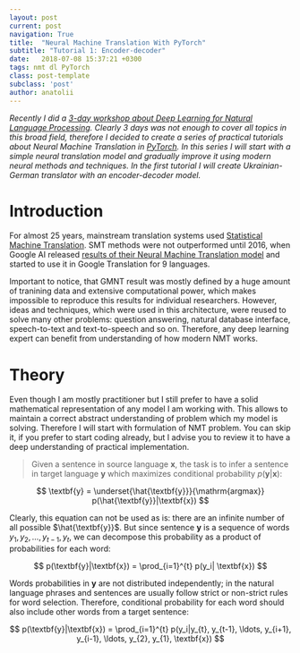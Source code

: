 ```yaml
---
layout: post
current: post
navigation: True
title:  "Neural Machine Translation With PyTorch"
subtitle: "Tutorial 1: Encoder-decoder"
date:   2018-07-08 15:37:21 +0300
tags: nmt dl PyTorch
class: post-template
subclass: 'post'
author: anatolii
---
```


*Recently I did a [3-day workshop about Deep Learning for Natural Language Processing](https://github.com/tsdaemon/dl-nlp-2018).
Clearly 3 days was not enough to cover all topics in this broad field, therefore
I decided to create a series of practical tutorials about Neural Machine Translation
in [PyTorch](https://pytorch.org/). In this series I will start with a simple neural
translation model and gradually improve it using
modern neural methods and techniques. In the first tutorial I will create
Ukrainian-German translator with an encoder-decoder model.*

# Introduction

For almost 25 years, mainstream translation systems used [Statistical Machine Translation](https://en.wikipedia.org/wiki/Statistical_machine_translation). SMT
methods were not outperformed until 2016, when Google AI released [results of their Neural Machine Translation model](https://ai.googleblog.com/2016/09/a-neural-network-for-machine.html)
and started to use it in Google Translation for 9 languages.

Important to notice, that GMNT result was mostly defined by a huge amount of tranining data and
extensive computational power, which makes impossible to reproduce this results for
individual researchers. However, ideas and techniques, which were used in this architecture,
were reused to solve many other problems: question answering, natural database interface,
speech-to-text and text-to-speech and so on. Therefore, any deep learning expert
can benefit from understanding of how modern NMT works.

# Theory

Even though I am mostly practitioner but I still prefer to have a solid
mathematical representation of any model I am working with. This allows to maintain
a correct abstract understanding of problem which my model is solving. Therefore I will
start with formulation of NMT problem. You can skip it, if you prefer to start coding already,
but I advise you to review it to have a deep understanding of practical implementation.

  >Given a sentence in source language $\textbf{x}$, the task is to infer a
  sentence in target language $\textbf{y}$ which maximizes conditional
  probability $p(\textbf{y}|\textbf{x})$:

  $$
  \textbf{y} = \underset{\hat{\textbf{y}}}{\mathrm{argmax}} p(\hat{\textbf{y}}|\textbf{x})
  $$

Clearly, this equation can not be used as is: there are an infinite number of all possible
$\hat{\textbf{y}}$. But since sentence $\textbf{y}$ is a sequence of words $y_1, y_2, \ldots ,y_{t-1}, y_t$, we can decompose
this probability as a product of probabilities for each word:

  $$
  p(\textbf{y}|\textbf{x}) = \prod_{i=1}^{t} p(y_i| \textbf{x})
  $$

Words probabilities in $\textbf{y}$ are not distributed independently; in the natural
language phrases and sentences are usually follow strict or non-strict rules for word selection. Therefore,
conditional probability for each word should also include other words from a target sentence:

  $$
  p(\textbf{y}|\textbf{x}) = \prod_{i=1}^{t} p(y_i|y_{t}, y_{t-1}, \ldots, y_{i+1}, y_{i-1}, \ldots, y_{2}, y_{1}, \textbf{x})
  $$
